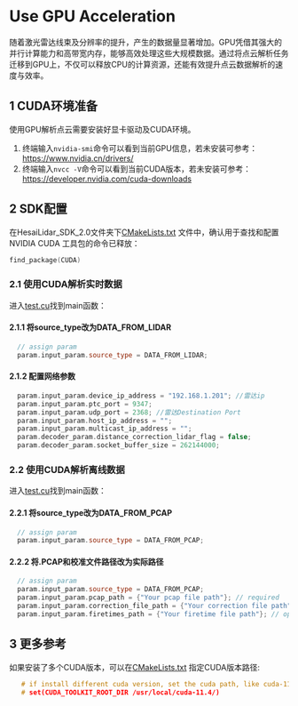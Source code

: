 # Use GPU Acceleration


随着激光雷达线束及分辨率的提升，产生的数据量显著增加。GPU凭借其强大的并行计算能力和高带宽内存，能够高效处理这些大规模数据。通过将点云解析任务迁移到GPU上，不仅可以释放CPU的计算资源，还能有效提升点云数据解析的速度与效率。

## 1 CUDA环境准备
使用GPU解析点云需要安装好显卡驱动及CUDA环境。

1. 终端输入`nvidia-smi`命令可以看到当前GPU信息，若未安装可参考：https://www.nvidia.cn/drivers/
2. 终端输入`nvcc -V`命令可以看到当前CUDA版本，若未安装可参考：https://developer.nvidia.com/cuda-downloads

## 2 SDK配置
在HesaiLidar_SDK_2.0文件夹下[CMakeLists.txt](../CMakeLists.txt) 文件中，确认用于查找和配置 NVIDIA CUDA 工具包的命令已释放：
```cpp
find_package(CUDA)
```
### 2.1 使用CUDA解析实时数据
进入[test.cu](../test/test.cu)找到main函数：
#### 2.1.1 将source_type改为DATA_FROM_LIDAR
```cpp
  // assign param
  param.input_param.source_type = DATA_FROM_LIDAR;
```
#### 2.1.2 配置网络参数
```cpp
  param.input_param.device_ip_address = "192.168.1.201"; //雷达ip
  param.input_param.ptc_port = 9347;
  param.input_param.udp_port = 2368; //雷达Destination Port
  param.input_param.host_ip_address = "";
  param.input_param.multicast_ip_address = "";
  param.decoder_param.distance_correction_lidar_flag = false;
  param.decoder_param.socket_buffer_size = 262144000;
  ```
### 2.2 使用CUDA解析离线数据
进入[test.cu](../test/test.cu)找到main函数：
#### 2.2.1 将source_type改为DATA_FROM_PCAP
```cpp
  // assign param
  param.input_param.source_type = DATA_FROM_PCAP;
   ```

#### 2.2.2 将.PCAP和校准文件路径改为实际路径
```cpp
  // assign param
  param.input_param.source_type = DATA_FROM_PCAP;
  param.input_param.pcap_path = {"Your pcap file path"}; // required
  param.input_param.correction_file_path = {"Your correction file path"}; //required
  param.input_param.firetimes_path = {"Your firetime file path"}; // optional
   ```

## 3 更多参考
如果安装了多个CUDA版本，可以在[CMakeLists.txt](../CMakeLists.txt) 指定CUDA版本路径:

```cpp
   # if install different cuda version, set the cuda path, like cuda-11.4
   # set(CUDA_TOOLKIT_ROOT_DIR /usr/local/cuda-11.4/)
   ```
